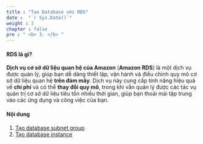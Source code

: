 ```yaml
---
title : "Tạo Database với RDS"
date :  "`r Sys.Date()`" 
weight : 3 
chapter : false
pre : " <b> 3. </b> "
---
```


#### RDS là gì?
**Dịch vụ cơ sở dữ liệu quan hệ của Amazon** (**Amazon RDS**) là một dịch vụ được quản lý, giúp bạn dễ dàng thiết lập, vận hành và điều chỉnh quy mô cơ sở dữ liệu quan hệ **trên đám mây**. Dịch vụ này cung cấp tính năng hiệu quả về **chi phí** và có thể **thay đổi quy mô**, trong khi vẫn quản lý được các tác vụ quản trị cơ sở dữ liệu tiêu tốn nhiều thời gian, giúp bạn thoải mái tập trung vào các ứng dụng và công việc của bạn.


#### Nội dung

1. [Tạo database subnet group](3.1-CreateDbSubnetGroup/)
2. [Tạo database instance](3.2-CreateDbInstance/)